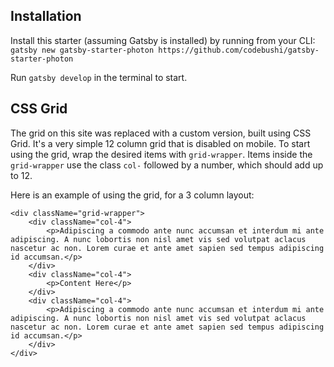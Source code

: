 ## Installation

Install this starter (assuming Gatsby is installed) by running from your CLI:
`gatsby new gatsby-starter-photon https://github.com/codebushi/gatsby-starter-photon`

Run `gatsby develop` in the terminal to start.

## CSS Grid

The grid on this site was replaced with a custom version, built using CSS Grid. It's a very simple 12 column grid that is disabled on mobile. To start using the grid, wrap the desired items with `grid-wrapper`. Items inside the `grid-wrapper` use the class `col-` followed by a number, which should add up to 12.

Here is an example of using the grid, for a 3 column layout:

```
<div className="grid-wrapper">
    <div className="col-4">
        <p>Adipiscing a commodo ante nunc accumsan et interdum mi ante adipiscing. A nunc lobortis non nisl amet vis sed volutpat aclacus nascetur ac non. Lorem curae et ante amet sapien sed tempus adipiscing id accumsan.</p>
    </div>
    <div className="col-4">
        <p>Content Here</p>
    </div>
    <div className="col-4">
        <p>Adipiscing a commodo ante nunc accumsan et interdum mi ante adipiscing. A nunc lobortis non nisl amet vis sed volutpat aclacus nascetur ac non. Lorem curae et ante amet sapien sed tempus adipiscing id accumsan.</p>
    </div>
</div>
```
